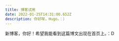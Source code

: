 ```yaml
---
title: 博客试用
date: 2022-01-25T14:31:00.652Z
description: 你好呀，Hugo。：）
---
```

新博客，你好！希望我能看到这篇博文出现在首页上。：D